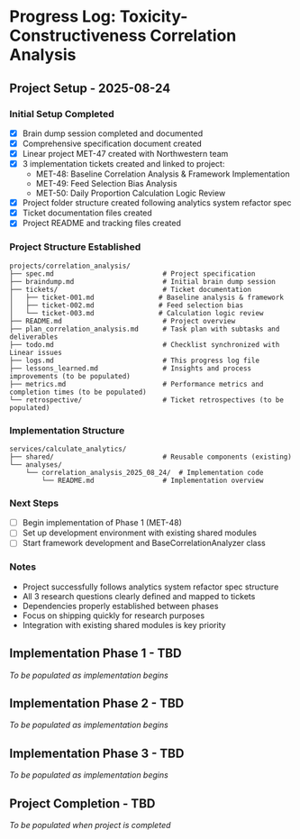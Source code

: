 # Progress Log: Toxicity-Constructiveness Correlation Analysis

## Project Setup - 2025-08-24

### Initial Setup Completed
- [x] Brain dump session completed and documented
- [x] Comprehensive specification document created
- [x] Linear project MET-47 created with Northwestern team
- [x] 3 implementation tickets created and linked to project:
  - MET-48: Baseline Correlation Analysis & Framework Implementation
  - MET-49: Feed Selection Bias Analysis  
  - MET-50: Daily Proportion Calculation Logic Review
- [x] Project folder structure created following analytics system refactor spec
- [x] Ticket documentation files created
- [x] Project README and tracking files created

### Project Structure Established
```
projects/correlation_analysis/
├── spec.md                           # Project specification
├── braindump.md                      # Initial brain dump session
├── tickets/                          # Ticket documentation
│   ├── ticket-001.md                # Baseline analysis & framework
│   ├── ticket-002.md                # Feed selection bias
│   └── ticket-003.md                # Calculation logic review
├── README.md                         # Project overview
├── plan_correlation_analysis.md      # Task plan with subtasks and deliverables
├── todo.md                           # Checklist synchronized with Linear issues
├── logs.md                           # This progress log file
├── lessons_learned.md                # Insights and process improvements (to be populated)
├── metrics.md                        # Performance metrics and completion times (to be populated)
└── retrospective/                    # Ticket retrospectives (to be populated)
```

### Implementation Structure
```
services/calculate_analytics/
├── shared/                           # Reusable components (existing)
└── analyses/
    └── correlation_analysis_2025_08_24/  # Implementation code
        └── README.md                 # Implementation overview
```

### Next Steps
- [ ] Begin implementation of Phase 1 (MET-48)
- [ ] Set up development environment with existing shared modules
- [ ] Start framework development and BaseCorrelationAnalyzer class

### Notes
- Project successfully follows analytics system refactor spec structure
- All 3 research questions clearly defined and mapped to tickets
- Dependencies properly established between phases
- Focus on shipping quickly for research purposes
- Integration with existing shared modules is key priority

## Implementation Phase 1 - TBD
*To be populated as implementation begins*

## Implementation Phase 2 - TBD  
*To be populated as implementation begins*

## Implementation Phase 3 - TBD
*To be populated as implementation begins*

## Project Completion - TBD
*To be populated when project is completed*
